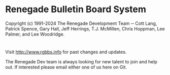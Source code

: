 # Renegade Bulletin Board System
Copyright (c) 1991-2024 The Renegade Development Team ─ Cott Lang, Patrick Spence, Gary Hall, Jeff Herrings, T.J. McMillen, Chris Hoppman, Lee Palmer, and Lee Woodridge.
#
Visit http://www.rgbbs.info for past changes and updates.

The Renegade Dev team is always looking for new talent to join and help out.  If interested please email either one of us here on Git.
